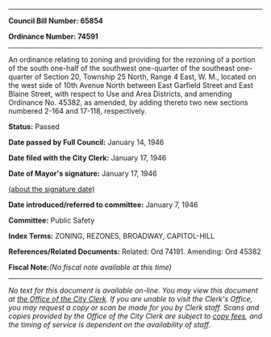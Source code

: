 

********

**Council Bill Number: 65854**
   
**Ordinance Number: 74591**
********

 An ordinance relating to zoning and providing for the rezoning of a portion of the south one-half of the southwest one-quarter of the southeast one-quarter of Section 20, Township 25 North, Range 4 East, W. M., located on the west side of 10th Avenue North between East Garfield Street and East Blaine Street, with respect to Use and Area Districts, and amending Ordinance No. 45382, as amended, by adding thereto two new sections numbered 2-164 and 17-118, respectively.

**Status:** Passed
   
**Date passed by Full Council:** January 14, 1946
   
**Date filed with the City Clerk:** January 17, 1946
   
**Date of Mayor's signature:** January 17, 1946
   
[(about the signature date)](/~public/approvaldate.htm)
   
   
   
**Date introduced/referred to committee:** January 7, 1946
   
**Committee:** Public Safety
   
   
**Index Terms:** ZONING, REZONES, BROADWAY, CAPITOL-HILL

**References/Related Documents:** Related: Ord 74191. Amending: Ord 45382

**Fiscal Note:**_(No fiscal note available at this time)_
********

_No text for this document is available on-line. You may view this document at [the Office of the City Clerk](http://www.seattle.gov/leg/clerk/contactUs.htm). If you are unable to visit the Clerk's Office, you may request a copy or scan be made for you by Clerk staff. Scans and copies provided by the Office of the City Clerk are subject to [copy fees](http://clerk.seattle.gov/~public/clerkfees.htm), and the timing of service is dependent on the availability of staff._

